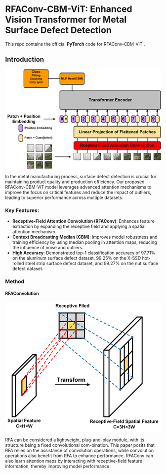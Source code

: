 # RFAConv-CBM-ViT: Enhanced Vision Transformer for Metal Surface Defect Detection

This repo contains the official **PyTorch** code for RFAConv-CBM-ViT .

## Introduction

<p align="center">
    <img src="figures/Fig1.jpg" width= "600">
</p>

In the metal manufacturing process, surface defect detection is crucial for maintaining product quality and production efficiency. Our proposed RFAConv-CBM-ViT model leverages advanced attention mechanisms to improve the focus on critical features and reduce the impact of outliers, leading to superior performance across multiple datasets.

### Key Features:
- **Receptive-Field Attention Convolution (RFAConv)**: Enhances feature extraction by expanding the receptive field and applying a spatial attention mechanism.
- **Context Broadcasting Median (CBM)**: Improves model robustness and training efficiency by using median pooling in attention maps, reducing the influence of noise and outliers.
- **High Accuracy**: Demonstrated top-1 classification accuracy of 97.71% on the aluminum surface defect dataset, 99.25% on the X-SSD hot-rolled steel strip surface defect dataset, and 99.27% on the nut surface defect dataset.

### Method 

#### RFAConvolution

<p align="center">
    <img src="figures/Fig2.jpg" width= "600">
</p>

RFA can be considered a lightweight, plug-and-play module, with its structure being a fixed convolutional com-bination. This paper posits that RFA relies on the assistance of convolution operations, while convolution operations also benefit from RFA to enhance performance. RFAConv can also learn attention maps by interacting with receptive-field feature information, thereby improving model performance.
